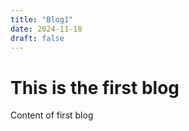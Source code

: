 ```yaml
---
title: "Blog1"
date: 2024-11-18
draft: false
---
```


# This is the first blog

Content of first blog